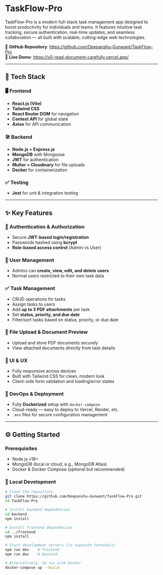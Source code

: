 # TaskFlow-Pro
TaskFlow-Pro is a modern full-stack task management app designed to boost productivity for individuals and teams. It features intuitive task tracking, secure authentication, real-time updates, and seamless collaboration — all built with scalable, cutting-edge web technologies.

📁 **GitHub Repository**: https://github.com/Deepanshu-Gunwant/TaskFlow-Pro             
🔗 **Live Demo**: https://v0-read-document-carefully.vercel.app/

---

## 🧰 Tech Stack

### 🖥 Frontend
- **React.js (Vite)**
- **Tailwind CSS**
- **React Router DOM** for navigation
- **Context API** for global state
- **Axios** for API communication

### 🛠 Backend
- **Node.js + Express.js**
- **MongoDB** with Mongoose
- **JWT** for authentication
- **Multer + Cloudinary** for file uploads
- **Docker** for containerization

### ✅ Testing
- **Jest** for unit & integration testing

---

## ✨ Key Features

### 🔐 Authentication & Authorization
- Secure **JWT-based login/registration**
- Passwords hashed using **bcrypt**
- **Role-based access control** (Admin vs User)

### 👥 User Management
- Admins can **create, view, edit, and delete users**
- Normal users restricted to their own task data

### ✅ Task Management
- CRUD operations for tasks
- Assign tasks to users
- Add **up to 3 PDF attachments** per task
- Set **status, priority, and due date**
- Filter/sort tasks based on status, priority, or due date

### 📄 File Upload & Document Preview
- Upload and store PDF documents securely
- View attached documents directly from task details

### 🎨 UI & UX
- Fully responsive across devices
- Built with Tailwind CSS for clean, modern look
- Client-side form validation and loading/error states

### 🐳 DevOps & Deployment
- Fully **Dockerized** setup with `docker-compose`
- Cloud-ready — easy to deploy to Vercel, Render, etc.
- `.env` files for secure configuration management

---

## ⚙️ Getting Started

### Prerequisites
- Node.js v18+
- MongoDB (local or cloud, e.g., MongoDB Atlas)
- Docker & Docker Compose (optional but recommended)

### 🚀 Local Development

```bash
# Clone the repository
git clone https://github.com/Deepanshu-Gunwant/TaskFlow-Pro.git
cd TaskFlow-Pro

# Install backend dependencies
cd backend
npm install

# Install frontend dependencies
cd ../frontend
npm install

# Start development servers (in separate terminals)
npm run dev    # frontend
npm run dev    # backend

# Alternatively, to run with Docker
docker-compose up --build
